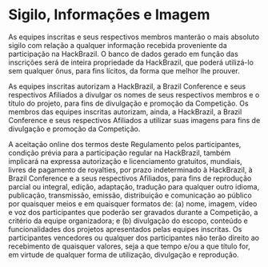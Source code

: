 # Sigilo,  Informações e Imagem

As equipes inscritas e seus respectivos membros manterão o mais absoluto sigilo com relação a qualquer informação recebida proveniente da participação na HackBrazil. O banco de dados gerado em função das inscrições será de inteira propriedade da HackBrazil, que poderá utilizá-lo sem qualquer ônus, para fins lícitos, da forma que melhor lhe prouver.

As equipes inscritas autorizam a HackBrazil, a Brazil Conference e seus respectivos Afiliados a divulgar os nomes de seus respectivos membros e o título do projeto, para fins de divulgação e promoção da Competição. Os membros das equipes inscritas autorizam, ainda, a HackBrazil, a Brazil Conference e seus respectivos Afiliados a utilizar suas imagens para fins de divulgação e promoção da Competição.

A aceitação online dos termos deste Regulamento pelos participantes, condição prévia para a participação regular na HackBrazil, também implicará na expressa autorização e licenciamento gratuitos, mundiais, livres de pagamento de royalties, por prazo indeterminado à HackBrazil, à Brazil Conference e a seus respectivos Afiliados, para fins de reprodução parcial ou integral, edição, adaptação, tradução para qualquer outro idioma, publicação, transmissão, emissão, distribuição e comunicação ao público por quaisquer meios e em quaisquer formatos de: \(a\) nome, imagem, vídeo e voz dos participantes que poderão ser gravados durante a Competição, a critério da equipe organizadora; e \(b\) divulgação do escopo, conteúdo e funcionalidades dos projetos apresentados pelas equipes inscritas. Os participantes vencedores ou qualquer dos participantes não terão direito ao recebimento de quaisquer valores, seja a que tempo e/ou a que título for, em virtude de qualquer forma de utilização, divulgação e reprodução.

